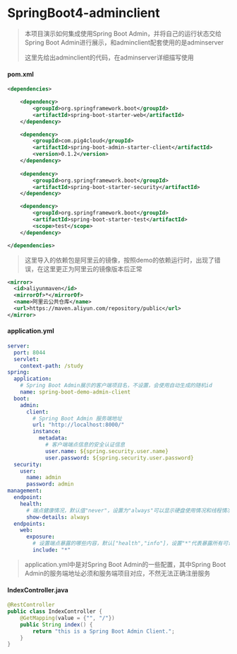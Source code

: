 # SpringBoot4-adminclient

> 本项目演示如何集成使用Spring Boot Admin，并将自己的运行状态交给Spring Boot Admin进行展示，和adminclient配套使用的是adminserver
>
> 这里先给出adminclient的代码，在adminserver详细描写使用

#### pom.xml

```xml
<dependencies>

    <dependency>
        <groupId>org.springframework.boot</groupId>
        <artifactId>spring-boot-starter-web</artifactId>
    </dependency>

    <dependency>
        <groupId>com.pig4cloud</groupId>
        <artifactId>spring-boot-admin-starter-client</artifactId>
        <version>0.1.2</version>
    </dependency>
    
    <dependency>
        <groupId>org.springframework.boot</groupId>
        <artifactId>spring-boot-starter-security</artifactId>
    </dependency>

    <dependency>
        <groupId>org.springframework.boot</groupId>
        <artifactId>spring-boot-starter-test</artifactId>
        <scope>test</scope>
    </dependency>

</dependencies>
```

> 这里导入的依赖包是阿里云的镜像，按照demo的依赖运行时，出现了错误，在这里更正为阿里云的镜像版本后正常

```xml
<mirror>
  <id>aliyunmaven</id>
  <mirrorOf>*</mirrorOf>
  <name>阿里云公共仓库</name>
  <url>https://maven.aliyun.com/repository/public</url>
</mirror>
```

#### application.yml

```yml
server:
  port: 8044
  servlet:
    context-path: /study
spring:
  application:
    # Spring Boot Admin展示的客户端项目名，不设置，会使用自动生成的随机id
    name: spring-boot-demo-admin-client
  boot:
    admin:
      client:
        # Spring Boot Admin 服务端地址
        url: "http://localhost:8000/"
        instance:
          metadata:
            # 客户端端点信息的安全认证信息
            user.name: ${spring.security.user.name}
            user.password: ${spring.security.user.password}
  security:
    user:
      name: admin
      password: admin
management:
  endpoint:
    health:
      # 端点健康情况，默认值"never"，设置为"always"可以显示硬盘使用情况和线程情况
      show-details: always
  endpoints:
    web:
      exposure:
        # 设置端点暴露的哪些内容，默认["health","info"]，设置"*"代表暴露所有可访问的端点
        include: "*"
```

> application.yml中是对Spring Boot Admin的一些配置，其中Spring Boot Admin的服务端地址必须和服务端项目对应，不然无法正确注册服务

#### IndexController.java

```java
@RestController
public class IndexController {
    @GetMapping(value = {"", "/"})
    public String index() {
        return "this is a Spring Boot Admin Client.";
    }
}
```